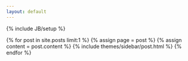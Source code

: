 ```yaml
---
layout: default
---
```

{% include JB/setup %}

<!-- show latest post -->
{% for post in site.posts limit:1 %}
  {% assign page = post %}
  {% assign content = post.content %}
  {% include themes/sidebar/post.html %}
{% endfor %}
